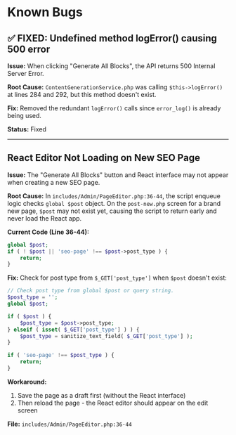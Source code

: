 # Known Bugs

## ✅ FIXED: Undefined method logError() causing 500 error

**Issue:** When clicking "Generate All Blocks", the API returns 500 Internal Server Error.

**Root Cause:** `ContentGenerationService.php` was calling `$this->logError()` at lines 284 and 292, but this method doesn't exist.

**Fix:** Removed the redundant `logError()` calls since `error_log()` is already being used.

**Status:** Fixed

---

## React Editor Not Loading on New SEO Page

**Issue:** The "Generate All Blocks" button and React interface may not appear when creating a new SEO page.

**Root Cause:** In `includes/Admin/PageEditor.php:36-44`, the script enqueue logic checks `global $post` object. On the `post-new.php` screen for a brand new page, `$post` may not exist yet, causing the script to return early and never load the React app.

**Current Code (Line 36-44):**
```php
global $post;
if ( ! $post || 'seo-page' !== $post->post_type ) {
    return;
}
```

**Fix:** Check for post type from `$_GET['post_type']` when `$post` doesn't exist:
```php
// Check post type from global $post or query string.
$post_type = '';
global $post;

if ( $post ) {
    $post_type = $post->post_type;
} elseif ( isset( $_GET['post_type'] ) ) {
    $post_type = sanitize_text_field( $_GET['post_type'] );
}

if ( 'seo-page' !== $post_type ) {
    return;
}
```

**Workaround:**
1. Save the page as a draft first (without the React interface)
2. Then reload the page - the React editor should appear on the edit screen

**File:** `includes/Admin/PageEditor.php:36-44`
